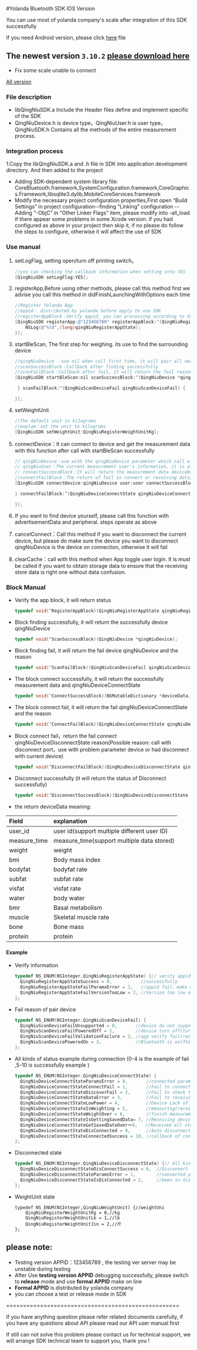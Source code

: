 
#Yolanda Bluetooth SDK IOS Version

You can use most of yolanda company's scale after integration of this SDK successfully

If you need Android version, please click [here](../../../qn-ble-sdk-ios) file


## The newest version `3.10.2` [please download here](../../releases/download/3.10.2/qn-ios-ble-sdk-3.10.2.zip)  
* Fix some scale unable to connect

[All version](../../releases)


### File description
* libQingNiuSDK.a Include the Header files define and implement specific of the SDK
* QingNiuDevice.h is device type，QingNiuUser.h is user type，QingNiuSDK.h Contains all the methods of the entire measurement process.

### Integration process
1.Copy the libQingNiuSDK.a and .h file in SDK into application development directory. And then added to the project
* Adding SDK-dependent system library file: CoreBluetooth.framework,SystemConfiguration.framework,CoreGraphics.Framework,libsqlite3.dylib,MobileCoreServices.framework
* Modify the necessary project configuration properties,First open “Build Settings” in project configuration--finding “Linking” configuration --Adding “-ObjC” in “Other Linker Flags” item, please modify into -all_load if there appear some problems in some Xcode version.
  if you had configured as above in your project then skip it, if no please do follow the steps to configure, otherwise it will affect the use of SDK

### Use manual
1. setLogFlag, setting open/turn off printing switch。

    ```objective-c
    //you can checking the callback information when setting into YES
    [QingNiuSDK setLogFlag:YES];
    ```

2. registerApp,Before using other methods, please call this method first we advise you call this method in didFinishLaunchingWithOptions each time

     ```objective-c
     //Register Yolanda App
     //appid： distributed by yolanda before apply to use SDK
     //registerAppBlock：Verify appid, you can processing according to different return parameter
     [QingNiuSDK registerApp:@"123456789" registerAppBlock:^(QingNiuRegisterAppState qingNiuRegisterAppState) {
         NSLog(@"%ld",(long)qingNiuRegisterAppState);
     }];
     ```
     
3. startBleScan, The first step for weighing. its use to find the surrounding device

    ```objective-c
    //qingNiuDevice ：use nil when call first time, it will pair all nearby device, save the macAddress or name attribute after finding the target device so that you can connect to this specific device next time(please note: QingNiuPeripheral property does not support archive which means archive directly for the Device, if you want to pair this specific device please save the macAddress or name attribute for quick use next time, deviceState: judging the switch state of device
    //scanSuccessBlock：Callback after finding successfully
    //scanFailBlock：Callback after fail, it will return the fail reason
    [QingNiuSDK startBleScan:nil scanSuccessBlock:^(QingNiuDevice *qingNiuDevice) {
    
     } scanFailBlock:^(QingNiuScanDeviceFail qingNiuScanDeviceFail) {
    
    }];
    ```
    
4. setWeightUnit

    ```objective-c
    //The default unit is kilograms
    //explam：set the unit to kilograms
    [QingNiuSDK setWeightUnit:QingNiuRegisterWeightUnitKg];
    ```

4. connectDevice：It can connect to device and get the measurement data with this function after call with startBleScan successfully

    ```objective-c
    // qingNiuDevice：use with the qingNiuDevice parameter which call with startBleScan, please make sure each parameter have related value
    // qingNiuUser：The current measurement user's information, it is all necessary parameters under this Item, please make sure different user with different userid, height in cm,Gender( Male: 1 Female: 0),birthday formate :yyyy-MM-dd(example：1990-06-23). you can call the initialization method in the QingNiuUser
    // connectSuccessBlock：It will return the measurement data deviceData together with connect status, QingNiuDeviceConnectStateWeightOver means a normal completed measurement, QingNiuDeviceConnectStateSavedData means: This received data is stored data, if there are multiple stored data, please distinguish according to user_id.
    //connectFailBlock：The return of fail in connect or receiving data, you can operate as the indicate message
    [QingNiuSDK connectDevice:qingNiuDevice user:user connectSuccessBlock:^(NSMutableDictionary *deviceData, QingNiuDeviceConnectState qingNiuDeviceConnectState) {
    
    } connectFailBlock:^(QingNiuDeviceConnectState qingNiuDeviceConnectState) {
    
    }];
    ```

5. If you want to find device yourself, please call this function with advertisementData and peripheral.
steps operate as above

6. cancelConnect：Call this method if you want to disconnect the current device, but please do make sure the device you want to disconnect qingNiuDevice is the device on connection, otherwise it will fail

7. clearCache：call with this method when App toggle user login. It is must be called if you want to obtain storage data to ensure that the receiving store data is right one without data confusion.

### Block Manual

* Verify the app block, it will return status

    ```objective-c
    typedef void(^RegisterAppBlock)(QingNiuRegisterAppState qingNiuRegisterAppState);
    ```

* Block finding successfully, it will return the successfully device qingNiuDevice
 
    ```objective-c
    typedef void(^ScanSuccessBlock)(QingNiuDevice *qingNiuDevice);
    ```

* Block finding fail, it will return the fail device qingNiuDevice and the reason

    ```objective-c
    typedef void(^ScanFailBlock)(QingNiuScanDeviceFail qingNiuScanDeviceFail);
    ```

* The block connect successfully, it will return the successfully measurement data and qingNiuDeviceConnectState

    ```objective-c
    typedef void(^ConnectSuccessBlock)(NSMutableDictionary *deviceData,QingNiuDeviceConnectState qingNiuDeviceConnectState);
    ```

* The block connect fail, it will return the fail qingNiuDeviceConnectState and the reason

    ```objective-c
    typedef void(^ConnectFailBlock)(QingNiuDeviceConnectState qingNiuDeviceConnectState);
    ```

* Block connect fail，return the fail connect qingNiuDeviceDisconnectState reason(Possible reason: call with disconnect port，use with problem parameter device or had disconnect with current device)

    ```objective-c
    typedef void(^DisconnectFailBlock)(QingNiuDeviceDisconnectState qingNiuDeviceDisconnectState);
    ```

* Disconnect successfully (it will return the status of Disconnect successfully)

    ```objective-c
    typedef void(^DisconnectSuccessBlock)(QingNiuDeviceDisconnectState qingNiuDeviceDisconnectState);
    ```

* the return deviceData meaning:

|Field|explanation|
|:----|:-------|
|user_id|user id(support multiple different user ID)
|measure_time|measure_time(support multiple data stored)
|weight|weight
|bmi|Body mass index
|bodyfat|bodyfat rate
|subfat|subfat rate
|visfat|visfat rate
|water|body water
|bmr|Basal metabolism
|muscle|Skeletal muscle rate
|bone|Bone mass
|protein|protein


#### Example
* Verify information

    ```objective-c
    typedef NS_ENUM(NSInteger,QingNiuRegisterAppState) {// verity appid status
      QingNiuRegisterAppStateSuccess = 0,           //successfully
      QingNiuRegisterAppStateFailParamsError = 1,   //appid fail，make sure recall under right appid
      QingNiuRegisterAppStateFailVersionTooLow = 2, //Version too low or too high, please contact with customer service for new SDK
    };
    ```

* Fail reason of pair device

    ```objective-c
    typedef NS_ENUM(NSInteger,QingNiuScanDeviceFail) {
      QingNiuScanDeviceFailUnsupported = 0,       //device do not support Bluetooth 4.0
      QingNiuScanDeviceFailPoweredOff = 1,        //device turn off(turn on bluetooth on mobile)
      QingNiuScanDeviceFailValidationFailure = 2, //app verify fail(recall registerApp port)
      QingNiuScanDevicePoweredOn = 3,             //Bluetooth is on(This is not fail example，its For compatibility with previous versions)
    };
    ```

* All kinds of status example during connection (0-4 is the example of fail ,5-10 is successfully example )

    ```objective-c
    typedef NS_ENUM(NSInteger,QingNiuDeviceConnectState) {
      QingNiuDeviceConnectStateParamsError = 0,       //connected parameter error ( like:qingNiuUser，qingNiuDevice，please rescan and connect if appears error)
      QingNiuDeviceConnectStateConnectFail = 1,       //Fail to connect device(reconnect or rescan)
      QingNiuDeviceConnectStateDiscoverFail = 2,      //Fail to check the feature or service of this device(reconnect)
      QingNiuDeviceConnectStateDataError = 3,         //Fail to receiving data(reconnect)
      QingNiuDeviceConnectStateLowPower = 4,          //Device Lack of power(lack of power)
      QingNiuDeviceConnectStateIsWeighting = 5,       //measuring(receiving real time data)
      QingNiuDeviceConnectStateWeightOver = 6,        //finish measurement(receiving normal measurement data)
      QingNiuDeviceConnectStateIsGettingSavedData= 7, //Receiving device stored data now
      QingNiuDeviceConnectStateGetSavedDataOver＝8,   //Received all stored data(deviceData value: nil)
      QingNiuDeviceConnectStateDisConnected = 9,      //Auto disconnect after measurement(deviceData: nil)
      QingNiuDeviceConnectStateConnectedSuccess = 10, //callback of connect successfully(deviceData: nil)
    };
    ```

* Disconnected state

    ```objective-c
    typedef NS_ENUM(NSInteger,QingNiuDeviceDisconnectState) {// All kinds of status after disconnect
      QingNiuDeviceDisconnectStateDisConnectSuccess = 0,  //Disconnect successfully
      QingNiuDeviceDisconnectStateParamsError = 1,        //connected parameter error
      QingNiuDeviceDisconnectStateIsDisConnected = 2,     //been in disconnect status
    };
    ```
* WeightUnit state

    ```
    typedef NS_ENUM(NSInteger,QingNiuWeightUnit) {//weightUni
        QingNiuRegisterWeightUnitKg = 0,//kg
        QingNiuRegisterWeightUnitLb = 1,//lb
        QingNiuRegisterWeightUnitJin = 2,//斤
    };
    ```

## please note:

* Testing version APPID：123456789 , the testing ver server may be unstable during testing
* After Use **testing version APPID** debugging successfully, please switch to **release** mode and use **formal APPID** make on line
* **Formal APPID** is distributed by yolanda company
* you can choose a test or release mode in SDK

===================================================

If you have anything question please refer related documents carefully, if you have any questions about API please read our API user manual first

If still can not solve this problem please contact us for technical support, we will arrange SDK technical team to support you, thank you !


